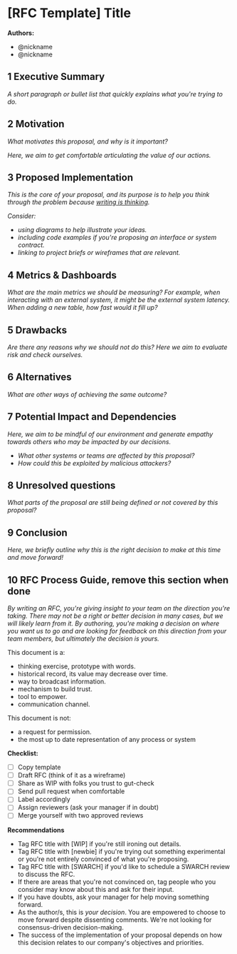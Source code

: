 # [RFC Template] Title

**Authors:**

- @nickname
- @nickname

## 1 Executive Summary

*A short paragraph or bullet list that quickly explains what you're trying to do.*

## 2 Motivation

*What motivates this proposal, and why is it important?*

*Here, we aim to get comfortable articulating the value of our actions.*

## 3 Proposed Implementation

*This is the core of your proposal, and its purpose is to help you think through the problem because [writing is thinking](https://medium.learningbyshipping.com/writing-is-thinking-an-annotated-twitter-thread-2a75fe07fade).*

*Consider:*

- *using diagrams to help illustrate your ideas.*
- *including code examples if you're proposing an interface or system contract.*
- *linking to project briefs or wireframes that are relevant.*

## 4 Metrics & Dashboards

*What are the main metrics we should be measuring? For example, when interacting with an external system, it might be the external system latency. When adding a new table, how fast would it fill up?*

## 5 Drawbacks

*Are there any reasons why we should not do this? Here we aim to evaluate risk and check ourselves.*

## 6 Alternatives

*What are other ways of achieving the same outcome?*

## 7 Potential Impact and Dependencies

*Here, we aim to be mindful of our environment and generate empathy towards others who may be impacted by our decisions.*

- *What other systems or teams are affected by this proposal?*
- *How could this be exploited by malicious attackers?*

## 8 Unresolved questions

*What parts of the proposal are still being defined or not covered by this proposal?*

## 9 Conclusion

*Here, we briefly outline why this is the right decision to make at this time and move forward!*

## 10 RFC Process Guide, remove this section when done

*By writing an RFC, you're giving insight to your team on the direction you're taking. There may not be a right or better decision in many cases, but we will likely learn from it. By authoring, you're making a decision on where you want us to go and are looking for feedback on this direction from your team members, but ultimately the decision is yours.*

This document is a:

- thinking exercise, prototype with words.
- historical record, its value may decrease over time.
- way to broadcast information.
- mechanism to build trust.
- tool to empower.
- communication channel.

This document is not:

- a request for permission.
- the most up to date representation of any process or system

**Checklist:**

- [ ]  Copy template
- [ ]  Draft RFC (think of it as a wireframe)
- [ ]  Share as WIP with folks you trust to gut-check
- [ ]  Send pull request when comfortable
- [ ]  Label accordingly
- [ ]  Assign reviewers (ask your manager if in doubt)
- [ ]  Merge yourself with two approved reviews

**Recommendations**

- Tag RFC title with [WIP] if you're still ironing out details.
- Tag RFC title with [newbie] if you're trying out something experimental or you're not entirely convinced of what you're proposing.
- Tag RFC title with [SWARCH] if you'd like to schedule a SWARCH review to discuss the RFC.
- If there are areas that you're not convinced on, tag people who you consider may know about this and ask for their input.
- If you have doubts, ask your manager for help moving something forward.
- As the author/s, this is _your decision_. You are empowered to choose to move forward despite dissenting comments. We're not looking for consensus-driven decision-making.
- The success of the implementation of your proposal depends on how this decision relates to our company's objectives and priorities.